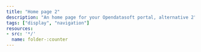 ```yaml
---
title: "Home page 2"
description: "An home page for your Opendatasoft portal, alternative 2"
tags: ["display", "navigation"]
resources:
- src: '*/'
  name: folder-:counter
---
```

